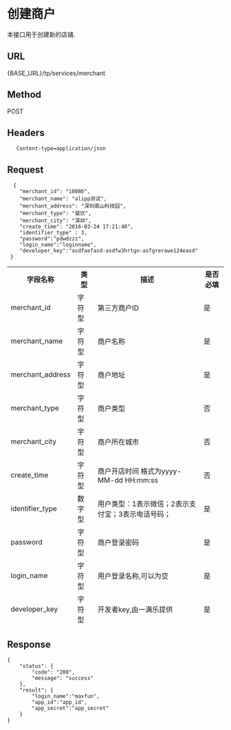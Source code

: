 # 创建商户

本接口用于创建新的店铺.

## URL
   {BASE_URL}/tp/services/merchant

## Method
   POST

## Headers
```
   Content-type=application/json
```

## Request
```
  {
 	"merchant_id": "10086",
 	"merchant_name": "alipp测试",
 	"merchant_address": "深圳南山科技园",
 	"merchant_type": "餐饮",
 	"merchant_city": "深圳",
 	"create_time": "2016-03-24 17:21:40",
	"identifier_type" : 3,
	"password":"pdwdzzz",
	"login_name":"loginname",
	"developer_key":"asdfaefasd-asdfw3hrtgn-asfgrerawe124easd"
 }
```
<table data-tablesaw-sortable>
    <thead>
        <tr>
            <th data-tablesaw-sortable-col data-tablesaw-sortable-default-col>字段名称</th>
            <th data-tablesaw-sortable-col>类型</th>
            <th data-tablesaw-sortable-col>描述</th>
            <th data-tablesaw-sortable-col>是否必填</th>
        </tr>
	<tr>
            <td>merchant_id</th>
            <td>字符型</th>
            <td>第三方商户ID</th>
            <td>是</th>
        </tr>
	<tr>
            <td>merchant_name</th>
            <td>字符型</th>
            <td>商户名称</th>
            <td>是</th>
        </tr>
	<tr>
            <td>merchant_address</th>
            <td>字符型</th>
            <td>商户地址</th>
            <td>是</th>
        </tr>
	<tr>
            <td>merchant_type</th>
            <td>字符型</th>
            <td>商户类型</th>
            <td>否</th>
    </tr>
	<tr>
            <td>merchant_city</th>
            <td>字符型</th>
            <td>商户所在城市</th>
            <td>否</th>
    </tr>
	<tr>
	<tr>
            <td>create_time</th>
            <td>字符型</th>
            <td>商户开店时间 格式为yyyy-MM-dd HH:mm:ss</th>
            <td>否</th>
        </tr>
	<tr>
		<td>identifier_type</th>
		<td>数字型</th>
		<td>用户类型：1表示微信；2表示支付宝；3表示电话号码；</th>
		<td>是</th>
	</tr>
	<tr>
		<td>password</th>
		<td>字符型</th>
		<td>商户登录密码</th>
		<td>是</th>
	</tr>
	<tr>
		<td>login_name</th>
		<td>字符型</th>
		<td>用户登录名称,可以为空</th>
		<td>是</th>
	</tr>
	<tr>
		<td>developer_key</th>
		<td>字符型</th>
		<td>开发者key,由一满乐提供</th>
		<td>是</th>
	</tr>
    </thead>
<table>


## Response
```
{
	"status": {
		"code": "200",
		"message": "success"
	},
	"result": {
		"login_name":"maxfun",
		"app_id":"app_id",
		"app_secret":"app_secret"
	}
}
```



 

 

